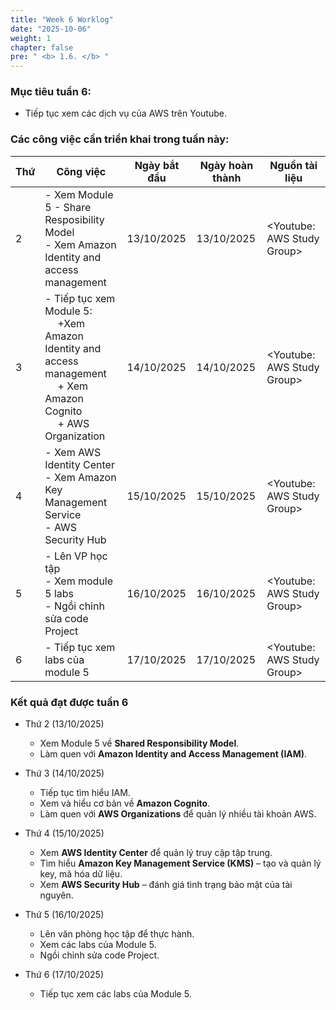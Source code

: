 ```yaml
---
title: "Week 6 Worklog"
date: "2025-10-06"
weight: 1
chapter: false
pre: " <b> 1.6. </b> "
---
```





### Mục tiêu tuần 6:

* Tiếp tục xem các dịch vụ của AWS trên Youtube.

### Các công việc cần triển khai trong tuần này:
| Thứ | Công việc                                                                                                                                     | Ngày bắt đầu | Ngày hoàn thành | Nguồn tài liệu              |
| --- |-----------------------------------------------------------------------------------------------------------------------------------------------|--------------|-----------------|-----------------------------|
| 2   | - Xem Module 5 - Share Resposibility Model <br> - Xem Amazon Identity and access management                                                   | 13/10/2025   | 13/10/2025      | <Youtube: AWS Study Group>  |
| 3   | - Tiếp tục xem Module 5: <br>&emsp; +Xem Amazon Identity and access management <br>&emsp; + Xem Amazon Cognito<br>&emsp; + AWS Organization   | 14/10/2025   | 14/10/2025      | <Youtube: AWS Study Group>  |
| 4   | - Xem AWS Identity Center <br> - Xem Amazon Key Management Service <br> - AWS Security Hub                                                    | 15/10/2025   | 15/10/2025      | <Youtube: AWS Study Group>  |
| 5   | - Lên VP học tập <br> - Xem module 5 labs <br> - Ngồi chỉnh sửa code Project                                                                  | 16/10/2025   | 16/10/2025      | <Youtube: AWS Study Group>  |
| 6   | - Tiếp tục xem labs của module 5                                                                                                              | 17/10/2025   | 17/10/2025      | <Youtube: AWS Study Group>  |


### Kết quả đạt được tuần 6

* Thứ 2 (13/10/2025)
    - Xem Module 5 về **Shared Responsibility Model**.
    - Làm quen với **Amazon Identity and Access Management (IAM)**.

* Thứ 3 (14/10/2025)
    - Tiếp tục tìm hiểu IAM.
    - Xem và hiểu cơ bản về **Amazon Cognito**.
    - Làm quen với **AWS Organizations** để quản lý nhiều tài khoản AWS.

* Thứ 4 (15/10/2025)
    - Xem **AWS Identity Center** để quản lý truy cập tập trung.
    - Tìm hiểu **Amazon Key Management Service (KMS)** – tạo và quản lý key, mã hóa dữ liệu.
    - Xem **AWS Security Hub** – đánh giá tình trạng bảo mật của tài nguyên.

* Thứ 5 (16/10/2025)
    - Lên văn phòng học tập để thực hành.
    - Xem các labs của Module 5.
    - Ngồi chỉnh sửa code Project.

* Thứ 6 (17/10/2025)
    - Tiếp tục xem các labs của Module 5.




